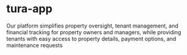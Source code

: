 # tura-app
 Our platform simplifies property oversight, tenant management, and financial tracking  for property owners and managers, while providing tenants with easy access to property details,  payment options, and maintenance requests
